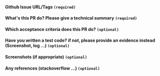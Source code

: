 #### Github Issue URL/Tags `(required)`

#### What's this PR do? Please give a technical summary `(required)`

#### Which acceptance criteria does this PR do? `(optional)`

#### Have you written a test code? if not, please provide an evidence instead (Screenshot, log ...) `(optional)`

#### Screenshots (if appropriate) `(optional)`

#### Any references (stackoverflow …) `(optional)`